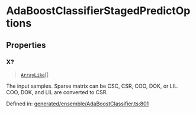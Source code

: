 # AdaBoostClassifierStagedPredictOptions

## Properties

### X?

> [`ArrayLike`](../types/ArrayLike.md)[]

The input samples. Sparse matrix can be CSC, CSR, COO, DOK, or LIL. COO, DOK, and LIL are converted to CSR.

Defined in:  [generated/ensemble/AdaBoostClassifier.ts:801](https://github.com/transitive-bullshit/scikit-learn-ts/blob/b59c1ff/packages/sklearn/src/generated/ensemble/AdaBoostClassifier.ts#L801)

